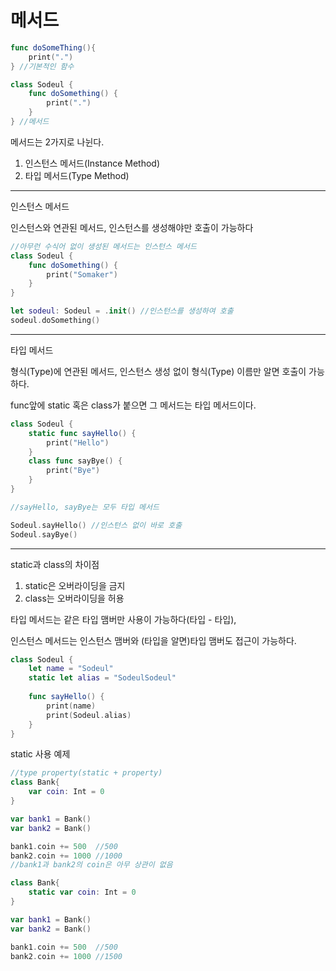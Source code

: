 # 메서드

```swift
func doSomeThing(){
	print(".")
} //기본적인 함수

class Sodeul {
    func doSomething() {
        print(".")
    }
} //메서드
```

메서드는 2가지로 나뉜다.

1. 인스턴스 메서드(Instance Method)
2. 타입 메서드(Type Method)

---

인스턴스 메서드

인스턴스와 연관된 메서드, 인스턴스를 생성해야만 호출이 가능하다

```swift
//아무런 수식어 없이 생성된 메서드는 인스턴스 메서드
class Sodeul {
    func doSomething() {
        print("Somaker")
    }
}

let sodeul: Sodeul = .init() //인스턴스를 생성하여 호출
sodeul.doSomething()
```

---

타입 메서드

형식(Type)에 연관된 메서드, 인스턴스 생성 없이 형식(Type) 이름만 알면 호출이 가능하다.

func앞에 static 혹은 class가 붙으면 그 메서드는 타입 메서드이다.

```swift
class Sodeul {
    static func sayHello() {
        print("Hello")
    }
    class func sayBye() {
        print("Bye")
    }
}

//sayHello, sayBye는 모두 타입 메서드

Sodeul.sayHello() //인스턴스 없이 바로 호출
Sodeul.sayBye()
```

---

static과 class의 차이점

1. static은 오버라이딩을 금지
2. class는 오버라이딩을 허용

타입 메서드는 같은 타입 맴버만 사용이 가능하다(타입 - 타입),

인스턴스 메서드는 인스턴스 맴버와 (타입을 알면)타입 맴버도 접근이 가능하다.

```swift
class Sodeul {
    let name = "Sodeul"                
    static let alias = "SodeulSodeul"  
 
    func sayHello() {
        print(name)            
        print(Sodeul.alias)
    }
}
```

static 사용 예제
```swift
//type property(static + property)
class Bank{
	var coin: Int = 0
}

var bank1 = Bank()
var bank2 = Bank()

bank1.coin += 500  //500
bank2.coin += 1000 //1000
//bank1과 bank2의 coin은 아무 상관이 없음

class Bank{
	static var coin: Int = 0
}

var bank1 = Bank()
var bank2 = Bank()

bank1.coin += 500  //500
bank2.coin += 1000 //1500
```